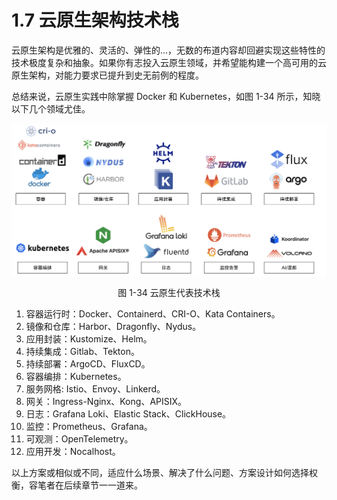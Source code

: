 # 1.7 云原生架构技术栈

云原生架构是优雅的、灵活的、弹性的...，无数的布道内容却回避实现这些特性的技术极度复杂和抽象。如果你有志投入云原生领域，并希望能构建一个高可用的云原生架构，对能力要求已提升到史无前例的程度。

总结来说，云原生实践中除掌握 Docker 和 Kubernetes，如图 1-34 所示，知晓以下几个领域尤佳。

<div  align="center">
	<img src="../assets/cloud.svg" width = "650"  align=center />
	<p>图 1-34 云原生代表技术栈</p>
</div>

1. 容器运行时：Docker、Containerd、CRI-O、Kata Containers。
2. 镜像和仓库：Harbor、Dragonfly、Nydus。
3. 应用封装：Kustomize、Helm。
4. 持续集成：Gitlab、Tekton。
5. 持续部署：ArgoCD、FluxCD。
6. 容器编排：Kubernetes。
7. 服务网格: Istio、Envoy、Linkerd。
7. 网关：Ingress-Nginx、Kong、APISIX。
8. 日志：Grafana Loki、Elastic Stack、ClickHouse。
9. 监控：Prometheus、Grafana。
10. 可观测：OpenTelemetry。
10. 应用开发：Nocalhost。

以上方案或相似或不同，适应什么场景、解决了什么问题、方案设计如何选择权衡，容笔者在后续章节一一道来。


